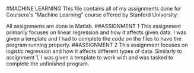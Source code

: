 #MACHINE LEARNING
This file contains all of my assignments done for Coursera's "Machine Learning" course offered by Stanford University.

All assignments are done in Matlab.
##ASSIGNMENT 1
This assignment primarily focuses on linear regression and how it affects given data. I was given a template and I had to complete the code on the files to have the program running properly.
##ASSIGNMENT 2
This assignment focuses on logistic regression and how it affects different types of data. Similarly to assignment 1, I was given a template to work with and was tasked to complete the unfinished program.
